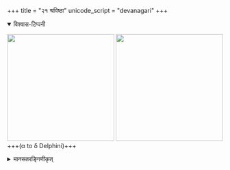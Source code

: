 +++
title = "२१ श्रविष्ठा"
unicode_script = "devanagari"
+++

<details open><summary>विश्वास-टिप्पनी</summary>

[<img src="/devaH/AryaH/hindukaH/lokAntaram/images/naxatram/wiki/dhaniShThA.svg" width="250"/>](/devaH/AryaH/hindukaH/lokAntaram/images/naxatram/wiki/dhaniShThA.svg)
[<img src="/devaH/AryaH/hindukaH/lokAntaram/images/naxatram/stellarium/dhaniShThA_shraviShThA.png" width="250"/>](/devaH/AryaH/hindukaH/lokAntaram/images/naxatram/stellarium/dhaniShThA_shraviShThA.png)
+++(α to δ Delphini)+++
</details>

<details><summary>मानसतरङ्गिणीकृत्</summary>

- An ancient solstitial constellation.
- "From an observer's viewpoint the Blue Flash Nebula NGC 6905 right at the top is a good challenge. ... NGC 6934 is a good globular."
</details>


